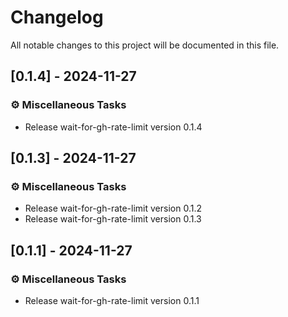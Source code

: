 # Changelog

All notable changes to this project will be documented in this file.

## [0.1.4] - 2024-11-27

### ⚙️ Miscellaneous Tasks

- Release wait-for-gh-rate-limit version 0.1.4

## [0.1.3] - 2024-11-27

### ⚙️ Miscellaneous Tasks

- Release wait-for-gh-rate-limit version 0.1.2
- Release wait-for-gh-rate-limit version 0.1.3

## [0.1.1] - 2024-11-27

### ⚙️ Miscellaneous Tasks

- Release wait-for-gh-rate-limit version 0.1.1

<!-- generated by git-cliff -->
